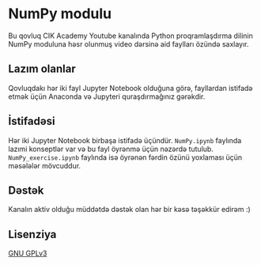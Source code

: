 # NumPy modulu

Bu qovluq CIK Academy Youtube kanalında Python proqramlaşdırma dilinin NumPy moduluna həsr olunmuş video dərsinə aid faylları özündə saxlayır.

## Lazım olanlar

Qovluqdakı hər iki fayl Jupyter Notebook olduğuna görə, fayllardan istifadə etmək üçün Anaconda və Jupyteri quraşdırmağınız gərəkdir.

## İstifadəsi

Hər iki Jupyter Notebook birbaşa istifadə üçündür. `NumPy.ipynb` faylında lazımi konseptlər var və bu fayl öyrənmə üçün nəzərdə tutulub. `NumPy_exercise.ipynb` faylında isə öyrənən fərdin özünü yoxlaması üçün məsələlər mövcuddur.

## Dəstək

Kanalın aktiv olduğu müddətdə dəstək olan hər bir kəsə təşəkkür edirəm :)

## Lisenziya

[GNU GPLv3](https://choosealicense.com/licenses/gpl-3.0/)
